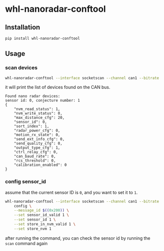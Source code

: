 # whl-nanoradar-conftool

## Installation

```bash
pip install whl-nanoradar-conftool
```

## Usage

### scan devices

```bash
whl-nanoradar-conftool --interface socketscan --channel can1 --bitrate 5000 scan
```

it will print the list of devices found on the CAN bus.

```text
Found nano radar devices:
sensor id: 0, conjecture number: 1
{
    "nvm_read_status": 1,
    "nvm_write_status": 0,
    "max_distance_cfg": 20,
    "sensor_id": 0,
    "sort_index": 1,
    "radar_power_cfg": 0,
    "motion_rx_state": 0,
    "send_ext_info_cfg": 0,
    "send_quality_cfg": 0,
    "output_type_cfg": 1,
    "ctrl_relay_cfg": 0,
    "can_baud_rate": 0,
    "rcs_threshold": 0,
    "calibration_enabled": 0
}
```

### config sensor_id

assume that the current sensor ID is `0`, and you want to set it to `1`.

```bash
whl-nanoradar-conftool --interface socketscan --channel can1 --bitrate 5000 \
    config \
    --message_id $((0x200)) \
    --set sensor_id_valid 1 \
    --set sensor_id 1 \
    --set store_in_nvm_valid 1 \
    --set store_nvm 1
```

after running the command, you can check the sensor id by running the `scan`
command again
